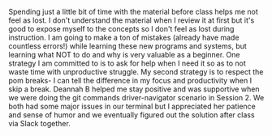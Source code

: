 Spending just a little bit of time with the material before class helps me not feel as lost. I don't understand the material when I review it at first but it's good to expose myself to the concepts so I don't feel as lost during instruction.
I am going to make a ton of mistakes (already have made countless errors!) while learning these new programs and systems, but learning what NOT to do and why is very valuable as a beginner.
One strategy I am committed to is to ask for help when I need it so as to not waste time with unproductive struggle.
My second strategy is to respect the pom breaks- I can tell the difference in my focus and productivity when I skip a break.
Deannah B helped me stay positive and was supportive when we were doing the git commands driver-navigator scenario in Session 2. We both had some major issues in our terminal but I appreciated her patience and sense of humor and we eventually figured out the solution after class via Slack together. 
